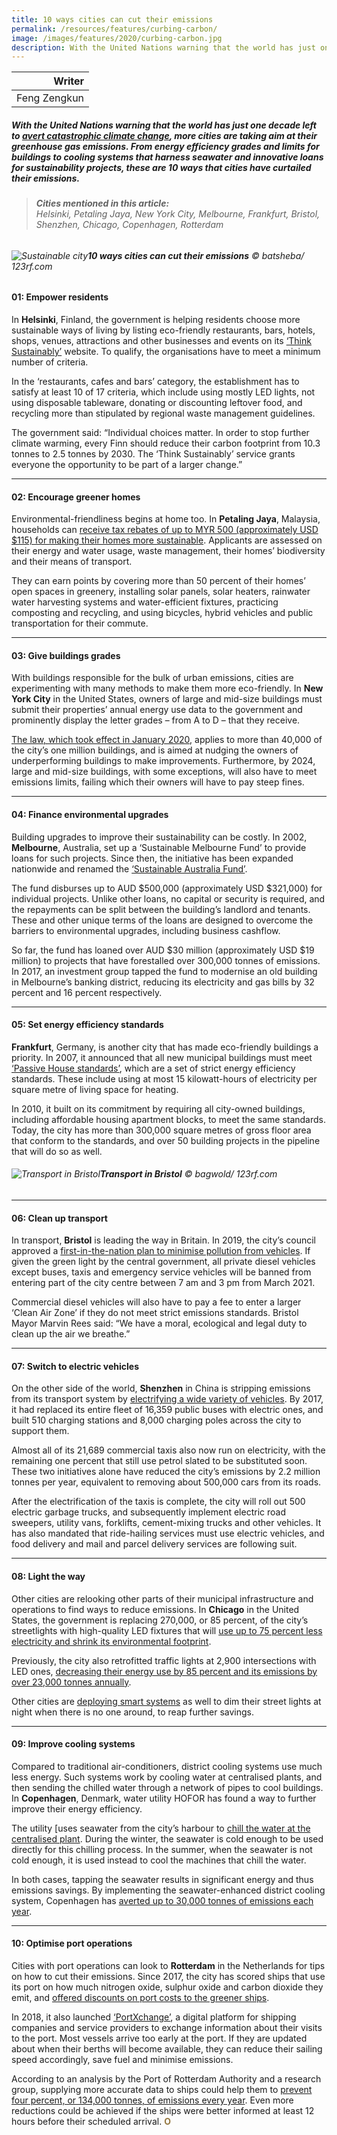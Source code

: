 ```yaml
---
title: 10 ways cities can cut their emissions
permalink: /resources/features/curbing-carbon/
image: /images/features/2020/curbing-carbon.jpg
description: With the United Nations warning that the world has just one decade left to avert catastrophic climate change, more cities are taking aim at their greenhouse gas emissions. From energy efficiency grades and limits for buildings to cooling systems that harness seawater and innovative loans for sustainability projects, these are 10 ways that cities have curtailed their emissions.
---
```


| Writer |
|---:|
| Feng Zengkun |

##### With the United Nations warning that the world has just one decade left to [avert catastrophic climate change](https://www.theguardian.com/environment/2018/oct/08/global-warming-must-not-exceed-15c-warns-landmark-un-report), more cities are taking aim at their greenhouse gas emissions. From energy efficiency grades and limits for buildings to cooling systems that harness seawater and innovative loans for sustainability projects, these are 10 ways that cities have curtailed their emissions.

> ###### **Cities mentioned in this article:** <br> Helsinki, Petaling Jaya, New York City, Melbourne, Frankfurt, Bristol, Shenzhen, Chicago, Copenhagen, Rotterdam

###### ![Sustainable city](/images/features/2020/curbing-carbon.jpg/)**10 ways cities can cut their emissions** © batsheba/ 123rf.com

#### **01: Empower residents**

In **Helsinki**, Finland, the government is helping residents choose more sustainable ways of living by listing eco-friendly restaurants, bars, hotels, shops, venues, attractions and other businesses and events on its [‘Think Sustainably’](https://www.myhelsinki.fi/en/think-sustainably/think-sustainably-criteria) website. To qualify, the organisations have to meet a minimum number of criteria. 

In the ‘restaurants, cafes and bars’ category, the establishment has to satisfy at least 10 of 17 criteria, which include using mostly LED lights, not using disposable tableware, donating or discounting leftover food, and recycling more than stipulated by regional waste management guidelines. 

The government said: “Individual choices matter. In order to stop further climate warming, every Finn should reduce their carbon footprint from 10.3 tonnes to 2.5 tonnes by 2030. The ‘Think Sustainably’ service grants everyone the opportunity to be part of a larger change.”  

---

#### **02: Encourage greener homes**

Environmental-friendliness begins at home too. In **Petaling Jaya**, Malaysia, households can [receive tax rebates of up to MYR 500 (approximately USD $115) for making their homes more sustainable](https://www.thestar.com.my/metro/metro-news/2019/05/29/mbpj-offers-waivers-for-green-households). Applicants are assessed on their energy and water usage, waste management, their homes’ biodiversity and their means of transport. 

They can earn points by covering more than 50 percent of their homes’ open spaces in greenery, installing solar panels, solar heaters, rainwater water harvesting systems and water-efficient fixtures, practicing composting and recycling, and using bicycles, hybrid vehicles and public transportation for their commute. 

---

#### **03: Give buildings grades**

With buildings responsible for the bulk of urban emissions, cities are experimenting with many methods to make them more eco-friendly. In **New York City** in the United States, owners of large and mid-size buildings must submit their properties’ annual energy use data to the government and prominently display the letter grades – from A to D – that they receive.

[The law, which took effect in January 2020](https://www.nytimes.com/2019/11/21/nyregion/nyc-building-grades-letters.html), applies to more than 40,000 of the city’s one million buildings, and is aimed at nudging the owners of underperforming buildings to make improvements. Furthermore, by 2024, large and mid-size buildings, with some exceptions, will also have to meet emissions limits, failing which their owners will have to pay steep fines. 

---

#### **04: Finance environmental upgrades**

Building upgrades to improve their sustainability can be costly. In 2002, **Melbourne**, Australia, set up a ‘Sustainable Melbourne Fund’ to provide loans for such projects. Since then, the initiative has been expanded nationwide and renamed the [‘Sustainable Australia Fund’](https://sustainableaustraliafund.com.au/). 

The fund disburses up to AUD $500,000 (approximately USD $321,000) for individual projects. Unlike other loans, no capital or security is required, and the repayments can be split between the building’s landlord and tenants. These and other unique terms of the loans are designed to overcome the barriers to environmental upgrades, including business cashflow.

So far, the fund has loaned over AUD $30 million (approximately USD $19 million) to projects that have forestalled over 300,000 tonnes of emissions. In 2017, an investment group tapped the fund to modernise an old building in Melbourne’s banking district, reducing its electricity and gas bills by 32 percent and 16 percent respectively. 

---

#### **05: Set energy efficiency standards**

**Frankfurt**, Germany, is another city that has made eco-friendly buildings a priority. In 2007, it announced that all new municipal buildings must meet [‘Passive House standards’](https://rmi.org/wp-content/uploads/2017/11/the-Carbon-Free-City-Handbook-1.0.pdf), which are a set of strict energy efficiency standards. These include using at most 15 kilowatt-hours of electricity per square metre of living space for heating. 

In 2010, it built on its commitment by requiring all city-owned buildings, including affordable housing apartment blocks, to meet the same standards. Today, the city has more than 300,000 square metres of gross floor area that conform to the standards, and over 50 building projects in the pipeline that will do so as well.

###### ![Transport in Bristol](/images/features/2020/bristol-bridge-bus.jpg/)**Transport in Bristol** © bagwold/ 123rf.com

---

#### **06: Clean up transport**

In transport, **Bristol** is leading the way in Britain. In 2019, the city’s council approved a [first-in-the-nation plan to minimise pollution from vehicles](https://www.bristolpost.co.uk/news/bristol-news/bristol-clean-air-zone-diesel-3481117). If given the green light by the central government, all private diesel vehicles except buses, taxis and emergency service vehicles will be banned from entering part of the city centre between 7 am and 3 pm from March 2021.

Commercial diesel vehicles will also have to pay a fee to enter a larger ‘Clean Air Zone’ if they do not meet strict emissions standards. Bristol Mayor Marvin Rees said: “We have a moral, ecological and legal duty to clean up the air we breathe.”

---

#### **07: Switch to electric vehicles**

On the other side of the world, **Shenzhen** in China is stripping emissions from its transport system by [electrifying a wide variety of vehicles](https://www.cbc.ca/news/canada/manitoba/opinion-cicek-shenzhen-china-electric-vehicles-1.5156436). By 2017, it had replaced its entire fleet of 16,359 public buses with electric ones, and built 510 charging stations and 8,000 charging poles across the city to support them. 

Almost all of its 21,689 commercial taxis also now run on electricity, with the remaining one percent that still use petrol slated to be substituted soon. These two initiatives alone have reduced the city’s emissions by 2.2 million tonnes per year, equivalent to removing about 500,000 cars from its roads.

After the electrification of the taxis is complete, the city will roll out 500 electric garbage trucks, and subsequently implement electric road sweepers, utility vans, forklifts, cement-mixing trucks and other vehicles. It has also mandated that ride-hailing services must use electric vehicles, and food delivery and mail and parcel delivery services are following suit. 

---

#### **08: Light the way**

Other cities are relooking other parts of their municipal infrastructure and operations to find ways to reduce emissions. In **Chicago** in the United States, the government is replacing 270,000, or 85 percent, of the city’s streetlights with high-quality LED fixtures that will [use up to 75 percent less electricity and shrink its environmental footprint](https://www.chicago.gov/city/en/depts/mayor/press_room/press_releases/2019/april/SmartLightingProgram.html). 

Previously, the city also retrofitted traffic lights at 2,900 intersections with LED ones, [decreasing their energy use by 85 percent and its emissions by over 23,000 tonnes annually](https://www.c40.org/case_studies/led-traffic-lights-reduce-energy-use-in-chicago-by-85). 

Other cities are [deploying smart systems](https://www.smartcitylab.com/blog/urban-environment/lighting-the-road-to-smart-cities-and-sustainability/) as well to dim their street lights at night when there is no one around, to reap further savings. 

---

#### **09: Improve cooling systems**

Compared to traditional air-conditioners, district cooling systems use much less energy. Such systems work by cooling water at centralised plants, and then sending the chilled water through a network of pipes to cool buildings. In **Copenhagen**, Denmark, water utility HOFOR has found a way to further improve their energy efficiency. 

The utility [uses seawater from the city’s harbour to [chill the water at the centralised plant](https://stateofgreen.com/en/partners/state-of-green/news/cooling-the-city-with-seawater-from-the-harbour/). During the winter, the seawater is cold enough to be used directly for this chilling process. In the summer, when the seawater is not cold enough, it is used instead to cool the machines that chill the water. 

In both cases, tapping the seawater results in significant energy and thus emissions savings. By implementing the seawater-enhanced district cooling system, Copenhagen has [averted up to 30,000 tonnes of emissions each year](https://stateofgreen.com/en/sectors/district-energy/district-cooling-helps-solve-energy-issues/). 

---

#### **10: Optimise port operations** 

Cities with port operations can look to **Rotterdam** in the Netherlands for tips on how to cut their emissions. Since 2017, the city has scored ships that use its port on how much nitrogen oxide, sulphur oxide and carbon dioxide they emit, and [offered discounts on port costs to the greener ships](https://news.trust.org/item/20181023035909-rwaox/?source=package&id=aa24e134-65bf-4d02-903c-b6202a8981df). 

 In 2018, it also launched [‘PortXchange’](https://www.portofrotterdam.com/en/port-forward/portxchange), a digital platform for shipping companies and service providers to exchange information about their visits to the port. Most vessels arrive too early at the port. If they are updated about when their berths will become available, they can reduce their sailing speed accordingly, save fuel and minimise emissions. 

According to an analysis by the Port of Rotterdam Authority and a research group, supplying more accurate data to ships could help them to [prevent four percent, or 134,000 tonnes, of emissions every year](https://www.portofrotterdam.com/en/news-and-press-releases/just-in-time-sailing-saves-hundreds-of-thousands-of-tonnes-of-co2). Even more reductions could be achieved if the ships were better informed at least 12 hours before their scheduled arrival. **<font color="#967942">O</font>**
